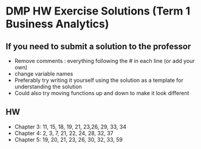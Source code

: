# DMP HW Exercise Solutions (Term 1 Business Analytics)

## If you need to submit a solution to the professor

-   Remove comments : everything following the # in each line (or add your own)
-   change variable names
-   Preferably try writing it yourself using the solution as a template for understanding the solution
-   Could also try moving functions up and down to make it look different

## HW

- Chapter 3: 11, 15, 18, 19, 21, 23,26, 29, 33, 34
- Chapter 4: 2, 3, 7, 21, 22, 24, 28, 32, 37
- Chapter 5: 19, 20, 21, 23, 26, 30, 32, 33, 59